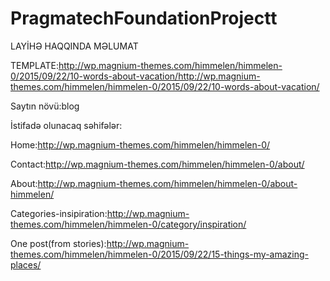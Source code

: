 # PragmatechFoundationProjectt
LAYİHƏ HAQQINDA MƏLUMAT

TEMPLATE:http://wp.magnium-themes.com/himmelen/himmelen-0/2015/09/22/10-words-about-vacation/http://wp.magnium-themes.com/himmelen/himmelen-0/2015/09/22/10-words-about-vacation/ 

Saytın növü:blog

İstifadə olunacaq səhifələr:

Home:http://wp.magnium-themes.com/himmelen/himmelen-0/

Contact:http://wp.magnium-themes.com/himmelen/himmelen-0/about/

About:http://wp.magnium-themes.com/himmelen/himmelen-0/about-himmelen/

Categories-insipiration:http://wp.magnium-themes.com/himmelen/himmelen-0/category/inspiration/

One post(from stories):http://wp.magnium-themes.com/himmelen/himmelen-0/2015/09/22/15-things-my-amazing-places/

